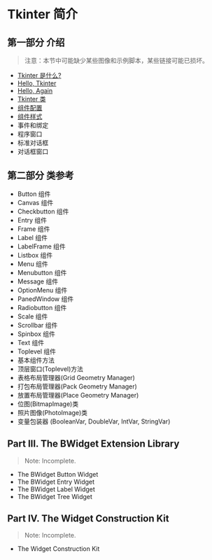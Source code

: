 # Tkinter 简介 #


## 第一部分 介绍 ##

> 注意：本节中可能缺少某些图像和示例脚本，某些链接可能已损坏。

- [Tkinter 是什么?](whats-tkinter.md)
- [Hello, Tkinter](hello-tkinter.md)
- [Hello, Again](hello-again.md)
- [Tkinter 类](tkinter-classes.md)
- [组件配置](widget-configuration.md)
- [组件样式](widget-styling.md)
- 事件和绑定
- 程序窗口
- 标准对话框
- 对话框窗口



## 第二部分 类参考 ##

- Button 组件
- Canvas 组件
- Checkbutton 组件
- Entry 组件
- Frame 组件
- Label 组件
- LabelFrame 组件
- Listbox 组件
- Menu 组件
- Menubutton 组件
- Message 组件
- OptionMenu 组件
- PanedWindow 组件
- Radiobutton 组件
- Scale 组件
- Scrollbar 组件
- Spinbox 组件
- Text 组件
- Toplevel 组件
- 基本组件方法
- 顶层窗口(Toplevel)方法
- 表格布局管理器(Grid Geometry Manager)
- 打包布局管理器(Pack Geometry Manager)
- 放置布局管理器(Place Geometry Manager)
- 位图(BitmapImage)类
- 照片图像(PhotoImage)类
- 变量包装器 (BooleanVar, DoubleVar, IntVar, StringVar)



## Part III. The BWidget Extension Library ##

> Note: Incomplete.

- The BWidget Button Widget
- The BWidget Entry Widget
- The BWidget Label Widget
- The BWidget Tree Widget

## Part IV. The Widget Construction Kit ##

> Note: Incomplete.

- The Widget Construction Kit